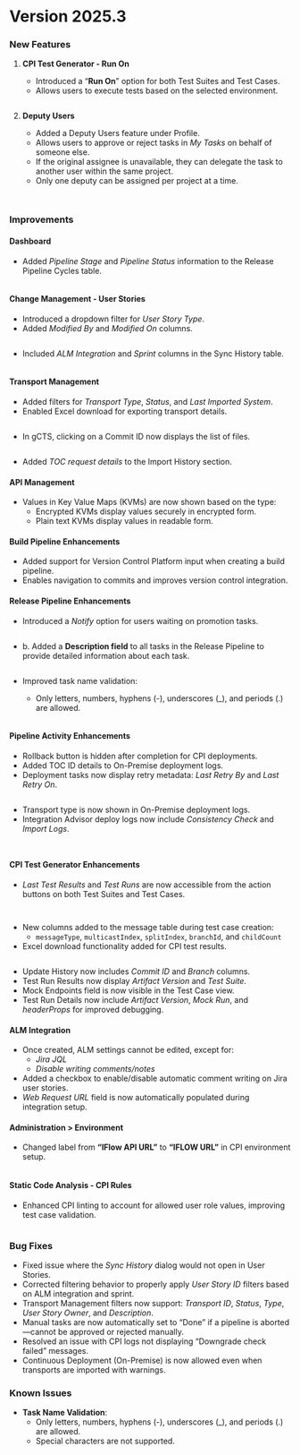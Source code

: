 # Version 2025.3

### **New Features**

1.  **CPI Test Generator - Run On**

    * Introduced a “**Run On**” option for both Test Suites and Test Cases.
    * Allows users to execute tests based on the selected environment.

    <figure><img src="../../.gitbook/assets/image (982).png" alt=""><figcaption></figcaption></figure>
2.  **Deputy Users**

    * Added a Deputy Users feature under Profile.
    * Allows users to approve or reject tasks in _My Tasks_ on behalf of someone else.
    * If the original assignee is unavailable, they can delegate the task to another user within the same project.
    * Only one deputy can be assigned per project at a time.

    <figure><img src="../../.gitbook/assets/image (984).png" alt=""><figcaption></figcaption></figure>



<figure><img src="../../.gitbook/assets/image (985).png" alt=""><figcaption></figcaption></figure>

### **Improvements**

#### **Dashboard**

* Added _Pipeline Stage_ and _Pipeline Status_ information to the Release Pipeline Cycles table.

<figure><img src="../../.gitbook/assets/image (2) (1) (1) (1) (1) (1) (1) (1) (1) (1) (1) (1) (1) (1) (1) (1) (1) (1) (1) (1) (1) (1) (1) (1) (1) (1) (1) (1) (1) (1) (1).png" alt=""><figcaption></figcaption></figure>

#### **Change Management - User Stories**

* Introduced a dropdown filter for _User Story Type_.
* Added _Modified By_ and _Modified On_ columns.

<figure><img src="../../.gitbook/assets/image (1) (1) (1) (1) (1) (1) (1) (1) (1) (1) (1) (1) (1) (1) (1) (1) (1) (1) (1) (1) (1) (1) (1) (1) (1) (1) (1) (1) (1) (1) (1) (1) (1) (1) (1).png" alt=""><figcaption></figcaption></figure>

* Included _ALM Integration_ and _Sprint_ columns in the Sync History table.

<figure><img src="../../.gitbook/assets/image (2) (1) (1) (1) (1) (1) (1) (1) (1) (1) (1) (1) (1) (1) (1) (1) (1) (1) (1) (1) (1) (1) (1) (1) (1) (1) (1) (1) (1) (1) (1) (1).png" alt=""><figcaption></figcaption></figure>

#### **Transport Management**

* Added filters for _Transport Type_, _Status_, and _Last Imported System_.
* Enabled Excel download for exporting transport details.

<figure><img src="../../.gitbook/assets/image (3) (1) (1) (1) (1) (1) (1) (1) (1) (1) (1) (1) (1) (1) (1) (1) (1) (1) (1) (1) (1) (1) (1) (1).png" alt=""><figcaption></figcaption></figure>

* In gCTS, clicking on a Commit ID now displays the list of files.

<figure><img src="../../.gitbook/assets/image (4) (1) (1) (1) (1) (1) (1) (1) (1) (1) (1) (1) (1) (1) (1) (1) (1) (1) (1) (1) (1) (1).png" alt=""><figcaption></figcaption></figure>

* Added _TOC request details_ to the Import History section.

#### **API Management**

* Values in Key Value Maps (KVMs) are now shown based on the type:
  * Encrypted KVMs display values securely in encrypted form.
  * Plain text KVMs display values in readable form.

#### **Build Pipeline Enhancements**

* Added support for Version Control Platform input when creating a build pipeline.
* Enables navigation to commits and improves version control integration.

#### **Release Pipeline Enhancements**

* Introduced a _Notify_ option for users waiting on promotion tasks.

<figure><img src="../../.gitbook/assets/image (5) (1) (1) (1) (1) (1) (1) (1) (1) (1) (1) (1) (1) (1) (1) (1) (1) (1) (1) (1) (1) (1).png" alt=""><figcaption></figcaption></figure>

* b. Added a **Description field** to all tasks in the Release Pipeline to provide detailed information about each task.

<figure><img src="../../.gitbook/assets/image (6) (1) (1) (1) (1) (1) (1) (1) (1) (1) (1) (1) (1) (1) (1) (1) (1) (1) (1) (1) (1).png" alt=""><figcaption></figcaption></figure>

*   Improved task name validation:

    * Only letters, numbers, hyphens (-), underscores (\_), and periods (.) are allowed.

    <figure><img src="../../.gitbook/assets/image (7) (1) (1) (1) (1) (1) (1) (1) (1) (1) (1) (1) (1) (1) (1) (1) (1) (1) (1) (1).png" alt=""><figcaption></figcaption></figure>

#### **Pipeline Activity Enhancements**

* Rollback button is hidden after completion for CPI deployments.
* Added TOC ID details to On-Premise deployment logs.
* Deployment tasks now display retry metadata: _Last Retry By_ and _Last Retry On_.

<figure><img src="../../.gitbook/assets/image (8) (1) (1) (1) (1) (1) (1) (1) (1) (1) (1) (1) (1) (1) (1) (1) (1) (1).png" alt=""><figcaption></figcaption></figure>

* Transport type is now shown in On-Premise deployment logs.
* Integration Advisor deploy logs now include _Consistency Check_ and _Import Logs_.

<figure><img src="../../.gitbook/assets/image (9) (1) (1) (1) (1) (1) (1) (1) (1) (1) (1) (1) (1) (1) (1).png" alt=""><figcaption></figcaption></figure>

<figure><img src="../../.gitbook/assets/image (10) (1) (1) (1) (1) (1) (1) (1) (1) (1) (1) (1) (1) (1).png" alt=""><figcaption></figcaption></figure>

#### **CPI Test Generator Enhancements**

* _Last Test Results_ and _Test Runs_ are now accessible from the action buttons on both Test Suites and Test Cases.

<figure><img src="../../.gitbook/assets/image (11) (1) (1) (1) (1) (1) (1) (1) (1) (1) (1) (1).png" alt=""><figcaption></figcaption></figure>

<figure><img src="../../.gitbook/assets/image (12) (1) (1) (1) (1) (1) (1) (1) (1) (1).png" alt=""><figcaption></figcaption></figure>

* New columns added to the message table during test case creation:
  * `messageType`, `multicastIndex`, `splitIndex`, `branchId`, and `childCount`
* Excel download functionality added for CPI test results.

<figure><img src="../../.gitbook/assets/image (13) (1) (1) (1) (1) (1) (1) (1) (1) (1).png" alt=""><figcaption></figcaption></figure>

* Update History now includes _Commit ID_ and _Branch_ columns.
* Test Run Results now display _Artifact Version_ and _Test Suite_.
* Mock Endpoints field is now visible in the Test Case view.
* Test Run Details now include _Artifact Version_, _Mock Run_, and _headerProps_ for improved debugging.

#### **ALM Integration**

* Once created, ALM settings cannot be edited, except for:
  * _Jira JQL_
  * _Disable writing comments/notes_
* Added a checkbox to enable/disable automatic comment writing on Jira user stories.
* _Web Request URL_ field is now automatically populated during integration setup.

#### Administration > Environment

* Changed label from **“IFlow API URL”** to **“IFLOW URL”** in CPI environment setup.

<figure><img src="../../.gitbook/assets/image (14) (1) (1) (1) (1) (1) (1) (1) (1) (1).png" alt=""><figcaption></figcaption></figure>

#### **Static Code Analysis - CPI Rules**

* Enhanced CPI linting to account for allowed user role values, improving test case validation.

<figure><img src="../../.gitbook/assets/image (16) (1) (1) (1) (1) (1) (1) (1) (1).png" alt=""><figcaption></figcaption></figure>

### **Bug Fixes**

* Fixed issue where the _Sync History_ dialog would not open in User Stories.
* Corrected filtering behavior to properly apply _User Story ID_ filters based on ALM integration and sprint.
* Transport Management filters now support: _Transport ID_, _Status_, _Type_, _User Story Owner_, and _Description_.
* Manual tasks are now automatically set to “Done” if a pipeline is aborted—cannot be approved or rejected manually.
* Resolved an issue with CPI logs not displaying “Downgrade check failed” messages.
* Continuous Deployment (On-Premise) is now allowed even when transports are imported with warnings.



### **Known Issues**

* **Task Name Validation**:
  * Only letters, numbers, hyphens (-), underscores (\_), and periods (.) are allowed.
  * Special characters are not supported.
